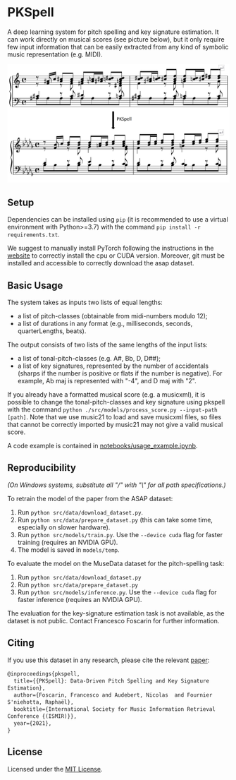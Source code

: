 # PKSpell

A deep learning system for pitch spelling and key signature estimation. It can work directly on musical scores (see picture below), but it only require few input information that can be easily extracted from any kind of symbolic music representation (e.g. MIDI).

![Score Example](/tests/test_scores/example.jpg)

## Setup

Dependencies can be installed using `pip` (it is recommended to use a virtual environment with Python>=3.7) with the command `pip install -r requirements.txt`. 

We suggest to manually install PyTorch following the instructions in the [website](https://pytorch.org/get-started/locally/) to correctly install the cpu or CUDA version.
Moreover, git must be installed and accessible to correctly download the asap dataset.

## Basic Usage
The system takes as inputs two lists of equal lengths: 
- a list of pitch-classes (obtainable from midi-numbers modulo 12);
- a list of durations in any format (e.g., milliseconds, seconds, quarterLengths, beats).

The output consists of two lists of the same lengths of the input lists:
- a list of tonal-pitch-classes (e.g. A#, Bb, D, D##);
- a list of key signatures, represented by the number of accidentals (sharps if the number is positive or flats if the number is negative). For example, Ab maj is represented with "-4", and D maj with "2".

If you already have a formatted musical score (e.g. a musicxml), it is possible to change the tonal-pitch-classes and key signature using pkspell with the command `python ./src/models/process_score.py --input-path [path]`. Note that we use music21 to load and save musicxml files, so files that cannot be correctly imported by music21 may not give a valid musical score.

A code example is contained in [notebooks/usage_example.ipynb](notebooks/usage_example.ipynb).

## Reproducibility
*(On Windows systems, substitute all "/" with "\\" for all path specifications.)* 

To retrain the model of the paper from the ASAP dataset:
1. Run `python src/data/download_dataset.py`.
1. Run `python src/data/prepare_dataset.py` (this can take some time, especially on slower hardware).
1. Run `python src/models/train.py`. Use the ``--device cuda`` flag for faster training (requires an NVIDIA GPU).
1. The model is saved in `models/temp`.


To evaluate the model on the MuseData dataset for the pitch-spelling task:
1. Run `python src/data/download_dataset.py`  
1. Run `python src/data/prepare_dataset.py`
1. Run `python src/models/inference.py`. Use the ``--device cuda`` flag for faster inference (requires an NVIDIA GPU).

The evaluation for the key-signature estimation task is not available, as the dataset is not public. Contact Francesco Foscarin for further information.


## Citing
If you use this dataset in any research, please cite the relevant [paper](https://hal.archives-ouvertes.fr/hal-03300102):

```
@inproceedings{pkspell,
  title={{PKSpell}: Data-Driven Pitch Spelling and Key Signature Estimation},
  author={Foscarin, Francesco and Audebert, Nicolas  and Fournier S'niehotta, Raphaël},
  booktitle={International Society for Music Information Retrieval Conference {(ISMIR)}},
  year={2021},
}
```

## License
Licensed under the [MIT License](LICENSE).


